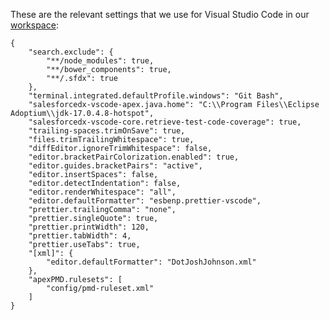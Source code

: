 These are the relevant settings that we use for Visual Studio Code in our [workspace](https://github.com/Nakama-Partnering-Services/project-scaffolding/blob/main/.vscode/settings.json):

    {
        "search.exclude": {
            "**/node_modules": true,
            "**/bower_components": true,
            "**/.sfdx": true
        },
        "terminal.integrated.defaultProfile.windows": "Git Bash",
        "salesforcedx-vscode-apex.java.home": "C:\\Program Files\\Eclipse Adoptium\\jdk-17.0.4.8-hotspot",
        "salesforcedx-vscode-core.retrieve-test-code-coverage": true,
        "trailing-spaces.trimOnSave": true,
        "files.trimTrailingWhitespace": true,
        "diffEditor.ignoreTrimWhitespace": false,
        "editor.bracketPairColorization.enabled": true,
        "editor.guides.bracketPairs": "active",
        "editor.insertSpaces": false,
        "editor.detectIndentation": false,
        "editor.renderWhitespace": "all",
        "editor.defaultFormatter": "esbenp.prettier-vscode",
        "prettier.trailingComma": "none",
        "prettier.singleQuote": true,
        "prettier.printWidth": 120,
        "prettier.tabWidth": 4,
        "prettier.useTabs": true,
        "[xml]": {
            "editor.defaultFormatter": "DotJoshJohnson.xml"
        },
        "apexPMD.rulesets": [
            "config/pmd-ruleset.xml"
        ]
    }
